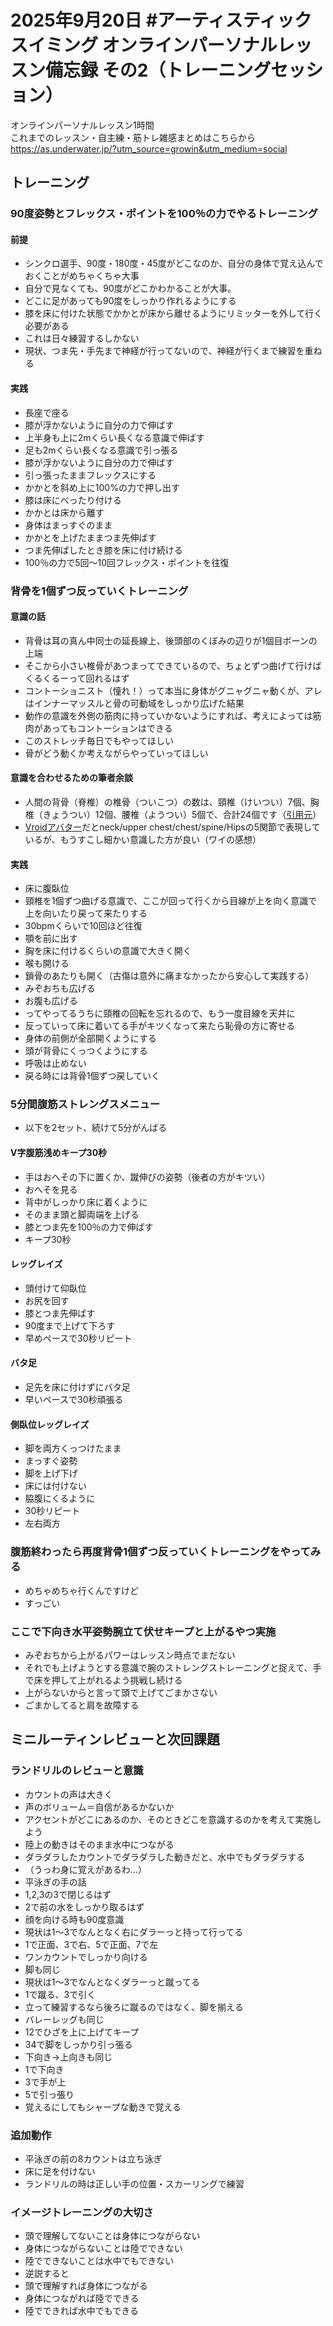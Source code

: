 # 2025年9月20日 #アーティスティックスイミング オンラインパーソナルレッスン備忘録 その2（トレーニングセッション）
オンラインパーソナルレッスン1時間  
これまでのレッスン・自主練・筋トレ雑感まとめはこちらから  
https://as.underwater.jp/?utm_source=growin&utm_medium=social  
## トレーニング
### 90度姿勢とフレックス・ポイントを100％の力でやるトレーニング
#### 前提
- シンクロ選手、90度・180度・45度がどこなのか、自分の身体で覚え込んでおくことがめちゃくちゃ大事
- 自分で見なくても、90度がどこかわかることが大事。
- どこに足があっても90度をしっかり作れるようにする
- 膝を床に付けた状態でかかとが床から離せるようにリミッターを外して行く必要がある
- これは日々練習するしかない
- 現状、つま先・手先まで神経が行ってないので、神経が行くまで練習を重ねる
#### 実践
- 長座で座る
- 膝が浮かないように自分の力で伸ばす
- 上半身も上に2mくらい長くなる意識で伸ばす
- 足も2mくらい長くなる意識で引っ張る
- 膝が浮かないように自分の力で伸ばす
- 引っ張ったままフレックスにする
- かかとを斜め上に100%の力で押し出す
- 膝は床にべったり付ける
- かかとは床から離す
- 身体はまっすぐのまま
- かかとを上げたままつま先伸ばす
- つま先伸ばしたとき膝を床に付け続ける
- 100％の力で5回～10回フレックス・ポイントを往復
### 背骨を1個ずつ反っていくトレーニング
#### 意識の話
- 背骨は耳の真ん中同士の延長線上、後頭部のくぼみの辺りが1個目ボーンの上端
- そこから小さい椎骨があつまってできているので、ちょとずつ曲げて行けばくるくるーって回れるはず
- コントーショニスト（憧れ！）って本当に身体がグニャグニャ動くが、アレはインナーマッスルと骨の可動域をしっかり広げた結果
- 動作の意識を外側の筋肉に持っていかないようにすれば、考えによっては筋肉があってもコントーションはできる
- このストレッチ毎日でもやってほしい
- 骨がどう動くか考えながらやっていってほしい
#### 意識を合わせるための筆者余談
- 人間の背骨（脊椎）の椎骨（ついこつ）の数は、頸椎（けいつい）7個、胸椎（きょうつい）12個、腰椎（ようつい）5個で、合計24個です（[引用元](https://www.sekitsui.com/function/anatomy/#:~:text=%E9%A0%AD%E5%81%B4%E3%81%8B%E3%82%89%E9%A0%9A%E6%A4%8E%EF%BC%88%E3%81%91%E3%81%84,L5%E3%81%A7%E8%A1%A8%E7%8F%BE%E3%81%95%E3%82%8C%E3%81%BE%E3%81%99%E3%80%82)）
- [Vroidアバター](https://vroid.com/)だとneck/upper chest/chest/spine/Hipsの5関節で表現しているが、もうすこし細かい意識した方が良い（ワイの感想）
#### 実践
- 床に腹臥位
- 頸椎を1個ずつ曲げる意識で、ここが回って行くから目線が上を向く意識で上を向いたり戻って来たりする
- 30bpmくらいで10回ほど往復
- 顎を前に出す
- 胸を床に付けるくらいの意識で大きく開く
- 喉も開ける
- 鎖骨のあたりも開く（古傷は意外に痛まなかったから安心して実践する）
- みぞおちも広げる
- お腹も広げる
- ってやってるうちに頸椎の回転を忘れるので、もう一度目線を天井に
- 反っていって床に着いてる手がキツくなって来たら恥骨の方に寄せる
- 身体の前側が全部開くようにする
- 頭が背骨にくっつくようにする
- 呼吸は止めない
- 戻る時には背骨1個ずつ戻していく
### 5分間腹筋ストレングスメニュー
- 以下を2セット、続けて5分がんばる
#### V字腹筋浅めキープ30秒
- 手はおへその下に置くか、蹴伸びの姿勢（後者の方がキツい）
- おへそを見る
- 背中がしっかり床に着くように
- そのまま頭と脚両端を上げる
- 膝とつま先を100％の力で伸ばす
- キープ30秒
#### レッグレイズ
- 頭付けて仰臥位
- お尻を回す
- 膝とつま先伸ばす
- 90度まで上げて下ろす
- 早めペースで30秒リピート
#### バタ足
- 足先を床に付けずにバタ足
- 早いペースで30秒頑張る
#### 側臥位レッグレイズ
- 脚を両方くっつけたまま
- まっすぐ姿勢
- 脚を上げ下げ
- 床には付けない
- 脇腹にくるように
- 30秒リピート
- 左右両方
### 腹筋終わったら再度背骨1個ずつ反っていくトレーニングをやってみる
- めちゃめちゃ行くんですけど
- すっごい
### ここで下向き水平姿勢腕立て伏せキープと上がるやつ実施
- みぞおちから上がるパワーはレッスン時点でまだない
- それでも上げようとする意識で腕のストレングストレーニングと捉えて、手で床を押して上がれるよう挑戦し続ける
- 上がらないからと言って頭で上げてごまかさない
- ごまかしてると肩を故障する
## ミニルーティンレビューと次回課題
### ランドリルのレビューと意識
- カウントの声は大きく
- 声のボリューム＝自信があるかないか
- アクセントがどこにあるのか、そのときどこを意識するのかを考えて実施しよう
- 陸上の動きはそのまま水中につながる
- ダラダラしたカウントでダラダラした動きだと、水中でもダラダラする
- （うっわ身に覚えがあるわ…）
- 平泳ぎの手の話
- 1,2,3の3で閉じるはず
- 2で前の水をしっかり取るはず
- 顔を向ける時も90度意識
- 現状は1～3でなんとなく右にダラーっと持って行ってる
- 1で正面、3で右、5で正面、7で左
- ワンカウントでしっかり向ける
- 脚も同じ
- 現状は1～3でなんとなくダラーっと蹴ってる
- 1で蹴る、3で引く
- 立って練習するなら後ろに蹴るのではなく、脚を揃える
- バレーレッグも同じ
- 12でひざを上に上げてキープ
- 34で脚をしっかり引っ張る
- 下向き→上向きも同じ
- 1で下向き
- 3で手が上
- 5で引っ張り
- 覚えるにしてもシャープな動きで覚える
### 追加動作
- 平泳ぎの前の8カウントは立ち泳ぎ
- 床に足を付けない
- ランドリルの時は正しい手の位置・スカーリングで練習
### イメージトレーニングの大切さ
- 頭で理解してないことは身体につながらない
- 身体につながらないことは陸でできない
- 陸でできないことは水中でもできない
- 逆説すると
- 頭で理解すれば身体につながる
- 身体につながれば陸でできる
- 陸でできれば水中でもできる